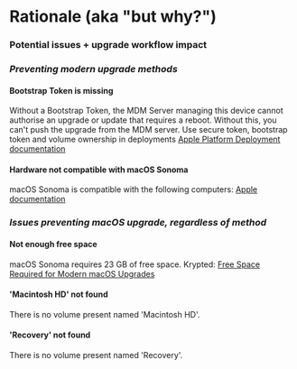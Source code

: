 # Rationale (aka "but why?")

### Potential issues + upgrade workflow impact

### *Preventing modern upgrade methods*

#### Bootstrap Token is missing
Without a Bootstrap Token, the MDM Server managing this device cannot authorise an upgrade or update that requires a reboot. Without this, you can't push the upgrade from the MDM server. 
Use secure token, bootstrap token and volume ownership in deployments 
[Apple Platform Deployment documentation](https://support.apple.com/en-au/guide/deployment/dep24dbdcf9e/web)

#### Hardware not compatible with macOS Sonoma
macOS Sonoma is compatible with the following computers:
[Apple documentation](https://support.apple.com/en-au/105113)


### *Issues preventing macOS upgrade, regardless of method*

#### Not enough free space
macOS Sonoma requires 23 GB of free space. 
Krypted: [Free Space Required for Modern macOS Upgrades](https://krypted.com/mac-os-x/free-space-required-for-modern-macos-upgrades/)

#### 'Macintosh HD' not found 
There is no volume present named 'Macintosh HD'.

#### 'Recovery' not found 
There is no volume present named 'Recovery'.